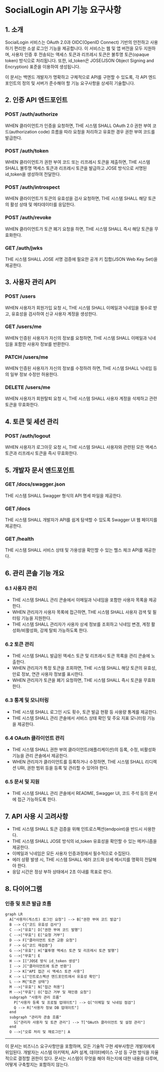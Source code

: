 # SocialLogin API 기능 요구사항

## 1. 소개
SocialLogin 서비스는 OAuth 2.0과 OIDC(OpenID Connect) 기반의 안전하고 사용하기 편리한 소셜 로그인 기능을 제공합니다. 이 서비스는 웹 및 앱 버전을 모두 지원하며, 사용자 인증 후 전송되는 액세스 토큰과 리프레시 토큰은 불투명 토큰(opaque token) 방식으로 처리됩니다. 또한, id_token은 JOSE(JSON Object Signing and Encryption) 표준을 이용하여 생성됩니다.

이 문서는 백엔드 개발자가 명확하고 구체적으로 API를 구현할 수 있도록, 각 API 엔드포인트의 정의 및 서버가 준수해야 할 기능 요구사항을 상세히 기술합니다.

## 2. 인증 API 엔드포인트

### POST /auth/authorize
WHEN 클라이언트가 인증을 요청하면, THE 시스템 SHALL OAuth 2.0 권한 부여 코드(authorization code) 흐름을 따라 요청을 처리하고 유효한 경우 권한 부여 코드를 발급한다.

### POST /auth/token
WHEN 클라이언트가 권한 부여 코드 또는 리프레시 토큰을 제출하면, THE 시스템 SHALL 불투명 액세스 토큰과 리프레시 토큰을 발급하고 JOSE 방식으로 서명된 id_token을 생성하여 전달한다.

### POST /auth/introspect
WHEN 클라이언트가 토큰의 유효성을 검사 요청하면, THE 시스템 SHALL 해당 토큰의 활성 상태 및 메타데이터를 응답한다.

### POST /auth/revoke
WHEN 클라이언트가 토큰 폐기 요청을 하면, THE 시스템 SHALL 즉시 해당 토큰을 무효화한다.

### GET /auth/jwks
THE 시스템 SHALL JOSE 서명 검증에 필요한 공개 키 집합(JSON Web Key Set)을 제공한다.

## 3. 사용자 관리 API

### POST /users
WHEN 사용자가 회원가입 요청 시, THE 시스템 SHALL 이메일과 닉네임을 필수로 받고, 유효성을 검사하여 신규 사용자 계정을 생성한다.

### GET /users/me
WHEN 인증된 사용자가 자신의 정보를 요청하면, THE 시스템 SHALL 이메일과 닉네임을 포함한 사용자 정보를 반환한다.

### PATCH /users/me
WHEN 인증된 사용자가 자신의 정보를 수정하려 하면, THE 시스템 SHALL 닉네임 등의 일부 정보 수정만 허용한다.

### DELETE /users/me
WHEN 사용자가 회원탈퇴 요청 시, THE 시스템 SHALL 사용자 계정을 삭제하고 관련 토큰을 무효화한다.

## 4. 토큰 및 세션 관리

### POST /auth/logout
WHEN 사용자가 로그아웃 요청 시, THE 시스템 SHALL 사용자와 관련된 모든 액세스 토큰과 리프레시 토큰을 즉시 무효화한다.

## 5. 개발자 문서 엔드포인트

### GET /docs/swagger.json
THE 시스템 SHALL Swagger 형식의 API 명세 파일을 제공한다.

### GET /docs
THE 시스템 SHALL 개발자가 API를 쉽게 탐색할 수 있도록 Swagger UI 웹 페이지를 제공한다.

### GET /health
THE 시스템 SHALL 서비스 상태 및 가용성을 확인할 수 있는 헬스 체크 API를 제공한다.

## 6. 관리 콘솔 기능 개요

### 6.1 사용자 관리
- THE 시스템 SHALL 관리 콘솔에서 이메일과 닉네임을 포함한 사용자 목록을 제공한다.
- WHEN 관리자가 사용자 목록에 접근하면, THE 시스템 SHALL 사용자 검색 및 필터링 기능을 지원한다.
- THE 시스템 SHALL 관리자가 사용자 상세 정보를 조회하고 닉네임 변경, 계정 활성화/비활성화, 강제 탈퇴 가능하도록 한다.

### 6.2 토큰 관리
- THE 시스템 SHALL 발급된 액세스 토큰 및 리프레시 토큰 목록을 관리 콘솔에 노출한다.
- WHEN 관리자가 특정 토큰을 조회하면, THE 시스템 SHALL 해당 토큰의 유효성, 만료 정보, 연관 사용자 정보를 표시한다.
- WHEN 관리자가 토큰을 폐기 요청하면, THE 시스템 SHALL 즉시 토큰을 무효화한다.

### 6.3 통계 및 모니터링
- THE 시스템 SHALL 로그인 시도 횟수, 토큰 발급 현황 등 사용량 통계를 제공한다.
- THE 시스템 SHALL 관리 콘솔에서 서비스 상태 확인 및 주요 지표 모니터링 기능을 제공한다.

### 6.4 OAuth 클라이언트 관리
- THE 시스템 SHALL 권한 부여 클라이언트(애플리케이션)의 등록, 수정, 비활성화 기능을 관리 콘솔에서 제공한다.
- WHEN 관리자가 클라이언트를 등록하거나 수정하면, THE 시스템 SHALL 리디렉션 URI, 권한 범위 등을 등록 및 관리할 수 있어야 한다.

### 6.5 문서 및 지원
- THE 시스템 SHALL 관리 콘솔에서 README, Swagger UI, 코드 주석 등의 문서에 접근 가능하도록 한다.

## 7. API 사용 시 고려사항

- THE 시스템 SHALL 토큰 검증을 위해 인트로스펙션(endpoint)을 반드시 사용한다.
- THE 시스템 SHALL JOSE 방식의 id_token 유효성을 확인할 수 있는 메커니즘을 제공한다.
- 이메일과 닉네임은 모든 사용자 인증과정에서 필수적으로 수집된다.
- 에러 상황 발생 시, THE 시스템 SHALL 에러 코드와 상세 메시지를 명확히 전달해야 한다.
- 응답 시간은 정상 부하 상태에서 2초 이내를 목표로 한다.

## 8. 다이어그램

### 인증 및 토큰 발급 흐름
```mermaid
graph LR
  A["사용자(게스트) 로그인 요청"] --> B["권한 부여 코드 발급"]
  B --> C{"코드 유효성 검사"}
  C -->|"유효"| D["권한 부여 코드 발행"]
  C -->|"무효"| E["요청 거부"]
  D --> F["클라이언트 토큰 교환 요청"]
  F --> G{"코드 재검증"}
  G -->|"유효"| H["불투명 액세스 토큰 및 리프레시 토큰 발행"]
  G -->|"무효"| E
  H --> I["JOSE 방식 id_token 생성"]
  I --> J["클라이언트에 토큰 반환"]
  J --> K["API 접근 시 액세스 토큰 사용"]
  K --> L["인트로스펙션 엔드포인트에서 유효성 확인"]
  L --> M{"토큰 상태"}
  M -->|"유효"| N["접근 허용"]
  M -->|"무효"| O["접근 거부 및 재인증 요청"]
  subgraph "사용자 관리 흐름"
    P["사용자 등록 및 프로필 업데이트"] --> Q["이메일 및 닉네임 점검"]
    Q --> R["사용자 정보 DB 업데이트"]
  end
  subgraph "관리자 콘솔 흐름"
    S["관리자 사용자 및 토큰 관리"] --> T["OAuth 클라이언트 및 설정 관리"]
  end
  O -->|"오류 처리 및 재로그인"| A
```

---

이 문서는 비즈니스 요구사항만을 포함하며, 모든 기술적 구현 세부사항은 개발자에게 위임된다. 개발자는 시스템 아키텍처, API 설계, 데이터베이스 구성 등 구현 방식을 자율적으로 결정할 권한이 있다. 문서는 시스템이 무엇을 해야 하는지에 대한 내용을 다루며, 어떻게 구축할지는 포함하지 않는다.
